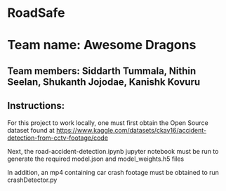 # RoadSafe

# Team name: Awesome Dragons

## Team members: Siddarth Tummala, Nithin Seelan, Shukanth Jojodae, Kanishk Kovuru

## Instructions:

For this project to work locally, one must first obtain the Open Source dataset found at https://www.kaggle.com/datasets/ckay16/accident-detection-from-cctv-footage/code

Next, the road-accident-detection.ipynb jupyter notebook must be run to generate the required model.json and model_weights.h5 files

In addition, an mp4 containing car crash footage must be obtained to run crashDetector.py
